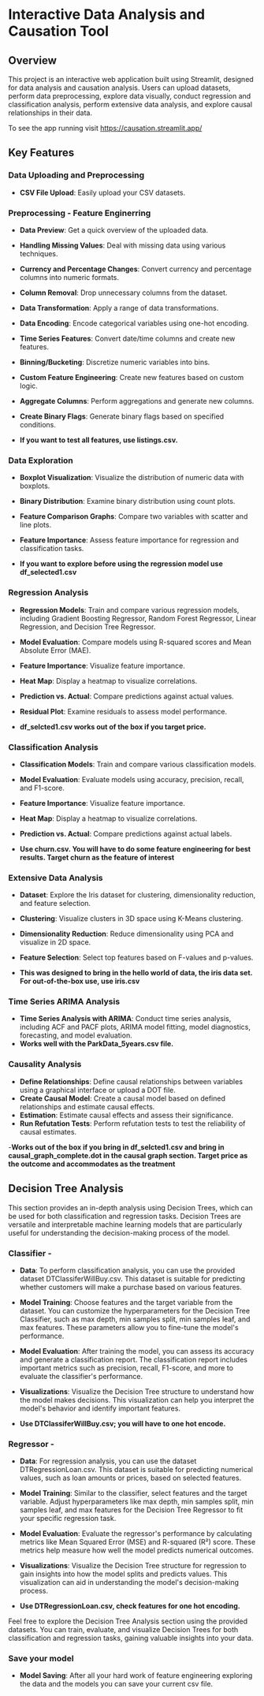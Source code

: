 # Interactive Data Analysis and Causation Tool

## Overview

This project is an interactive web application built using Streamlit, designed for data analysis and causation analysis. Users can upload datasets, perform data preprocessing, explore data visually, conduct regression and classification analysis, perform extensive data analysis, and explore causal relationships in their data.

To see the app running visit https://causation.streamlit.app/

## Key Features

### Data Uploading and Preprocessing

- **CSV File Upload**: Easily upload your CSV datasets.
### Preprocessing - Feature Enginerring

- **Data Preview**: Get a quick overview of the uploaded data.
- **Handling Missing Values**: Deal with missing data using various techniques.
- **Currency and Percentage Changes**: Convert currency and percentage columns into numeric formats.
- **Column Removal**: Drop unnecessary columns from the dataset.
- **Data Transformation**: Apply a range of data transformations.
- **Data Encoding**: Encode categorical variables using one-hot encoding.
- **Time Series Features**: Convert date/time columns and create new features.
- **Binning/Bucketing**: Discretize numeric variables into bins.
- **Custom Feature Engineering**: Create new features based on custom logic.
- **Aggregate Columns**: Perform aggregations and generate new columns.
- **Create Binary Flags**: Generate binary flags based on specified conditions.

- **If you want to test all features, use listings.csv.**

### Data Exploration

- **Boxplot Visualization**: Visualize the distribution of numeric data with boxplots.
- **Binary Distribution**: Examine binary distribution using count plots.
- **Feature Comparison Graphs**: Compare two variables with scatter and line plots.
- **Feature Importance**: Assess feature importance for regression and classification tasks.

- **If you want to explore before using the regression model use df_selected1.csv**

### Regression Analysis

- **Regression Models**: Train and compare various regression models, including Gradient Boosting Regressor, Random Forest Regressor, Linear Regression, and Decision Tree Regressor.
- **Model Evaluation**: Compare models using R-squared scores and Mean Absolute Error (MAE).
- **Feature Importance**: Visualize feature importance.
- **Heat Map**: Display a heatmap to visualize correlations.
- **Prediction vs. Actual**: Compare predictions against actual values.
- **Residual Plot**: Examine residuals to assess model performance.

- **df_selcted1.csv works out of the box if you target price.**

### Classification Analysis

- **Classification Models**: Train and compare various classification models.
- **Model Evaluation**: Evaluate models using accuracy, precision, recall, and F1-score.
- **Feature Importance**: Visualize feature importance.
- **Heat Map**: Display a heatmap to visualize correlations.
- **Prediction vs. Actual**: Compare predictions against actual labels.

- **Use churn.csv.  You will have to do some feature engineering for best results.  Target churn as the feature of interest**

### Extensive Data Analysis

- **Dataset**: Explore the Iris dataset for clustering, dimensionality reduction, and feature selection.
- **Clustering**: Visualize clusters in 3D space using K-Means clustering.
- **Dimensionality Reduction**: Reduce dimensionality using PCA and visualize in 2D space.
- **Feature Selection**: Select top features based on F-values and p-values.

- **This was designed to bring in the hello world of data, the iris data set.  For out-of-the-box use, use iris.csv**

### Time Series ARIMA Analysis

- **Time Series Analysis with ARIMA**: Conduct time series analysis, including ACF and PACF plots, ARIMA model fitting, model diagnostics, forecasting, and model evaluation.
- **Works well with the ParkData_5years.csv file.**
### Causality Analysis

- **Define Relationships**: Define causal relationships between variables using a graphical interface or upload a DOT file.
- **Create Causal Model**: Create a causal model based on defined relationships and estimate causal effects.
- **Estimation**: Estimate causal effects and assess their significance.
- **Run Refutation Tests**: Perform refutation tests to test the reliability of causal estimates.

-**Works out of the box if you bring in df_selcted1.csv and bring in causal_graph_complete.dot in the causal graph section.  Target price as the outcome and accommodates as the treatment**

## Decision Tree Analysis

This section provides an in-depth analysis using Decision Trees, which can be used for both classification and regression tasks. Decision Trees are versatile and interpretable machine learning models that are particularly useful for understanding the decision-making process of the model.

### Classifier - 

- **Data**: To perform classification analysis, you can use the provided dataset DTClassiferWillBuy.csv. This dataset is suitable for predicting whether customers will make a purchase based on various features.

- **Model Training**: Choose features and the target variable from the dataset. You can customize the hyperparameters for the Decision Tree Classifier, such as max depth, min samples split, min samples leaf, and max features. These parameters allow you to fine-tune the model's performance.

- **Model Evaluation**: After training the model, you can assess its accuracy and generate a classification report. The classification report includes important metrics such as precision, recall, F1-score, and more to evaluate the classifier's performance.

- **Visualizations**: Visualize the Decision Tree structure to understand how the model makes decisions. This visualization can help you interpret the model's behavior and identify important features.
- **Use DTClassiferWillBuy.csv; you will have to one hot encode.**

### Regressor - 

- **Data**: For regression analysis, you can use the dataset DTRegressionLoan.csv. This dataset is suitable for predicting numerical values, such as loan amounts or prices, based on selected features.

- **Model Training**: Similar to the classifier, select features and the target variable. Adjust hyperparameters like max depth, min samples split, min samples leaf, and max features for the Decision Tree Regressor to fit your specific regression task.

- **Model Evaluation**: Evaluate the regressor's performance by calculating metrics like Mean Squared Error (MSE) and R-squared (R²) score. These metrics help measure how well the model predicts numerical outcomes.

- **Visualizations**: Visualize the Decision Tree structure for regression to gain insights into how the model splits and predicts values. This visualization can aid in understanding the model's decision-making process.
- **Use DTRegressionLoan.csv, check features for one hot encoding.**

Feel free to explore the Decision Tree Analysis section using the provided datasets. You can train, evaluate, and visualize Decision Trees for both classification and regression tasks, gaining valuable insights into your data.


### Save your model
- **Model Saving**:  After all your hard work of feature engineering exploring the data and the models you can save your current csv file.
